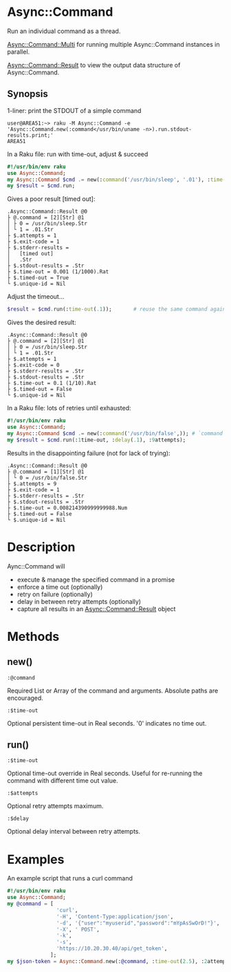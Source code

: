 Async::Command
==============
Run an individual command as a thread.

[Async::Command::Multi](https://github.com/markldevine/raku-Async-Command/blob/main/doc/Async/Command/Multi.md) for running multiple Async::Command instances in parallel.

[Async::Command::Result](https://github.com/markldevine/raku-Async-Command/blob/main/doc/Async/Command/Result.md) to view the output data structure of Async::Command.

Synopsis
--------

1-liner: print the STDOUT of a simple command

```
user@AREA51:~> raku -M Async::Command -e 'Async::Command.new(:command</usr/bin/uname -n>).run.stdout-results.print;'
AREA51
```

In a Raku file: run with time-out, adjust & succeed

```raku
#!/usr/bin/env raku
use Async::Command;
my Async::Command $cmd .= new(:command('/usr/bin/sleep', '.01'), :time-out(.001));
my $result = $cmd.run;
```

Gives a poor result [timed out]:

```
.Async::Command::Result @0
├ @.command = [2][Str] @1
│ ├ 0 = /usr/bin/sleep.Str
│ └ 1 = .01.Str
├ $.attempts = 1   
├ $.exit-code = 1
├ $.stderr-results = 
│   [timed out]
│   .Str
├ $.stdout-results = .Str
├ $.time-out = 0.001 (1/1000).Rat
├ $.timed-out = True
└ $.unique-id = Nil
```

Adjust the timeout...

```raku
$result = $cmd.run(:time-out(.1));       # reuse the same command again with a new time out
```

Gives the desired result:

```
.Async::Command::Result @0
├ @.command = [2][Str] @1
│ ├ 0 = /usr/bin/sleep.Str
│ └ 1 = .01.Str
├ $.attempts = 1   
├ $.exit-code = 0   
├ $.stderr-results = .Str
├ $.stdout-results = .Str
├ $.time-out = 0.1 (1/10).Rat
├ $.timed-out = False
└ $.unique-id = Nil
```

In a Raku file: lots of retries until exhausted:

```raku
#!/usr/bin/env raku
use Async::Command;
my Async::Command $cmd .= new(:command('/usr/bin/false',)); # `command` likes lists, hence the extra comma
my $result = $cmd.run(:1time-out, :delay(.1), :9attempts);
```

Results in the disappointing failure (not for lack of trying):

```
.Async::Command::Result @0
├ @.command = [1][Str] @1
│ └ 0 = /usr/bin/false.Str
├ $.attempts = 9   
├ $.exit-code = 1   
├ $.stderr-results = .Str
├ $.stdout-results = .Str
├ $.time-out = 0.008214390999999988.Num
├ $.timed-out = False
└ $.unique-id = Nil
```

Description
===========
Aync::Command will
  - execute & manage the specified command in a promise
  - enforce a time out (optionally)
  - retry on failure (optionally)
  - delay in between retry attempts (optionally)
  - capture all results in an [Async::Command::Result](https://github.com/markldevine/raku-Async-Command/blob/main/doc/Async/Command/Result.md) object

Methods
=======

new()
-----

    :@command
    
Required List or Array of the command and arguments. Absolute paths are encouraged.
    
    :$time-out
    
Optional persistent time-out in Real seconds. '0' indicates no time out.

run()
-----

    :$time-out
    
Optional time-out override in Real seconds. Useful for re-running the command with different time out value.

    :$attempts
    
Optional retry attempts maximum.

    :$delay
    
Optional delay interval between retry attempts.

Examples
========
An example script that runs a curl command

```raku
#!/usr/bin/env raku
use Async::Command;
my @command = [
                'curl',
                '-H', 'Content-Type:application/json',
                '-d', '{"user":"myuserid","password":"mYpAsSwOrD!"}',
                '-X', ' POST',
                '-k',
                '-s',
                'https://10.20.30.40/api/get_token',
              ];
my $json-token = Async::Command.new(:@command, :time-out(2.5), :2attempts, :delay(.1)).run.stdout-results;
```
